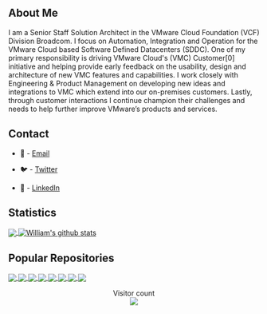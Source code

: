 
## About Me

I am a Senior Staff Solution Architect in the VMware Cloud Foundation (VCF) Division Broadcom. I focus on Automation, Integration and Operation for the VMware Cloud based Software Defined Datacenters (SDDC). One of my primary responsibility is driving VMware Cloud's (VMC) Customer[0] initiative and helping provide early feedback on the usability, design and architecture of new VMC features and capabilities. I work closely with Engineering & Product Management on developing new ideas and integrations to VMC which extend into our on-premises customers. Lastly, through customer interactions I continue champion their challenges and needs to help further improve VMware’s products and services.

## Contact

* 📧 - [Email](mailto:info.virtuallyghetto@gmail.com)

* 🐦 - [Twitter](https://twitter.com/lamw)

* 🔗 - [LinkedIn](https://www.linkedin.com/in/lamwilliam/)

## Statistics
<!-- Thanks to https://github.com/anuraghazra/github-readme-stats -->

<!-- Top Language Dashboard -->
<a href="https://github.com/lamw">
<img align="center" src="https://github-readme-stats.vercel.app/api/top-langs/?username=lamw&theme=merko" />
</a>

<!-- Stats Dashboard -->
<a href="https://github.com/lamw">
<img align="center" src="https://github-readme-stats.vercel.app/api?username=lamw&show_icons=true&theme=merko&line_height=27" alt="William's github stats" />
</a>

## Popular Repositories
<!-- Thanks to https://github.com/anuraghazra/github-readme-stats -->

<!-- ghettoVCB Repo -->
<a href="https://github.com/lamw/ghettoVCB">
  <img align="center" src="https://github-readme-stats.vercel.app/api/pin/?username=lamw&repo=ghettoVCB&theme=radical" />
</a>

<!-- vGhetto Script Repo -->
<a href="https://github.com/lamw/vmware-scripts">
  <img align="center" src="https://github-readme-stats.vercel.app/api/pin/?username=lamw&repo=vmware-scripts&theme=radical" />
</a>

<!-- VMworld 2023 Sessions Repo -->
<a href="https://github.com/lamw/vmware-explore-2023-session-urls">
  <img align="center" src="https://github-readme-stats.vercel.app/api/pin/?username=lamw&repo=vmware-explore-2023-session-urls&theme=radical" />
</a>

<!-- Homelab Repo -->
<a href="https://github.com/lamw/homelab">
  <img align="center" src="https://github-readme-stats.vercel.app/api/pin/?username=lamw&repo=homelab&theme=radical" />
</a>

<!-- VEBA Reop -->
<a href="https://github.com/vmware-samples/vcenter-event-broker-appliance">
  <img align="center" src="https://github-readme-stats.vercel.app/api/pin/?username=vmware-samples&repo=vcenter-event-broker-appliance&theme=radical" />
</a>

<!-- vCenter Event Mapping Repo -->
<a href="https://github.com/lamw/vcenter-event-mapping">
  <img align="center" src="https://github-readme-stats.vercel.app/api/pin/?username=lamw&repo=vcenter-event-mapping&theme=radical" />
</a>

<!-- vSphere w/K8s Lab Reop -->
<a href="https://github.com/lamw/vghetto-vsphere-with-kubernetes-external-nsxt-automated-lab-deployment">
  <img align="center" src="https://github-readme-stats.vercel.app/api/pin/?username=lamw&repo=vsphere-with-tanzu-nsxt-automated-lab-deployment&theme=radical" />
</a>

<!-- vSphere Lab Reop -->
<a href="https://github.com/lamw/vghetto-vsphere-automated-lab-deployment">
  <img align="center" src="https://github-readme-stats.vercel.app/api/pin/?username=lamw&repo=vsphere-automated-lab-deployment&theme=radical" />
</a>

<!-- Stats Counter --->
<!-- Thanks to https://github.com/sagar-viradiya -->
<p align="center">
  Visitor count<br>
  <img src="https://profile-counter.glitch.me/lamw/count.svg" />
</p>
